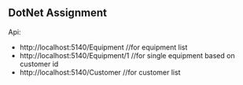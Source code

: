 ## DotNet Assignment

Api:
- http://localhost:5140/Equipment //for equipment list
- http://localhost:5140/Equipment/1 //for single equipment based on customer id
- http://localhost:5140/Customer //for customer list